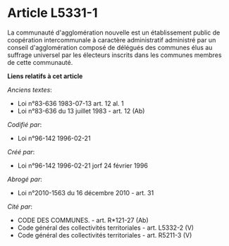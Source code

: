 # Article L5331-1

La communauté d'agglomération nouvelle est un établissement public de coopération intercommunale à caractère administratif
administré par un conseil d'agglomération composé de délégués des communes élus au suffrage universel par les électeurs
inscrits dans les communes membres de cette communauté.

**Liens relatifs à cet article**

_Anciens textes_:

  - Loi n°83-636 1983-07-13 art. 12 al. 1
  - Loi n°83-636 du 13 juillet 1983 - art. 12 (Ab)

_Codifié par_:

  - Loi n°96-142 1996-02-21

_Créé par_:

  - Loi n°96-142 1996-02-21 jorf 24 février 1996

_Abrogé par_:

  - Loi n°2010-1563 du 16 décembre 2010 - art. 31

_Cité par_:

  - CODE DES COMMUNES. - art. R*121-27 (Ab)
  - Code général des collectivités territoriales - art. L5332-2 (V)
  - Code général des collectivités territoriales - art. R5211-3 (V)
